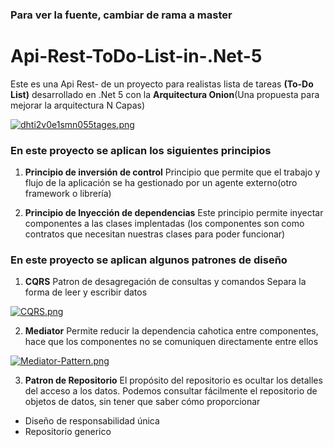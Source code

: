 <strong><h3>Para ver la fuente, cambiar de rama a master</h3></strong>

# Api-Rest-ToDo-List-in-.Net-5
Este es una Api Rest- de un proyecto para realistas lista de tareas <strong>(To-Do List)</strong>
desarrollado en .Net 5 con la <strong>Arquitectura Onion</strong>(Una propuesta para mejorar la arquitectura N Capas)

[![dhti2v0e1smn055tages.png](https://i.postimg.cc/d0mDM8Lw/dhti2v0e1smn055tages.png)](https://postimg.cc/KKjmB3PH)


<strong><h3>En este proyecto se aplican los siguientes principios</h3></strong>

1)  <b>Principio de inversión de control</b>
Principio que permite que el trabajo y flujo de la aplicación se ha gestionado por un agente externo(otro framework o librería)

2)  <b>Principio de Inyección de dependencias</b>
Este principio permite inyectar componentes a las clases implentadas (los componentes son como contratos que necesitan nuestras clases para poder funcionar)


  <strong><h3>En este proyecto se aplican algunos patrones de diseño</h3></strong>
  
1)  <b>CQRS</b> 
Patron de desagregación de consultas y comandos
Separa la forma de leer y escribir datos

[![CQRS.png](https://i.postimg.cc/44FyT4N7/CQRS.png)](https://postimg.cc/0rDPYsSP)
  
  
  
2)  <b>Mediator</b>
Permite reducir la dependencia cahotica entre componentes, hace que los componentes no se comuniquen directamente entre ellos 
  
  [![Mediator-Pattern.png](https://i.postimg.cc/63WqByvR/Mediator-Pattern.png)](https://postimg.cc/Y4PM328q)

  
3)  <b>Patron de Repositorio</b>
El propósito del repositorio es ocultar los detalles del acceso a los datos. Podemos consultar fácilmente el repositorio de objetos de datos, sin tener que saber cómo proporcionar
- Diseño de responsabilidad única
- Repositorio generico
